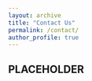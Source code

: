 ```yaml
---
layout: archive
title: "Contact Us"
permalink: /contact/
author_profile: true
---
```


## PLACEHOLDER